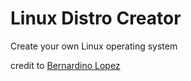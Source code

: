 # Linux Distro Creator
Create your own Linux operating system

credit to [Bernardino Lopez](https://github.com/dinooz)
